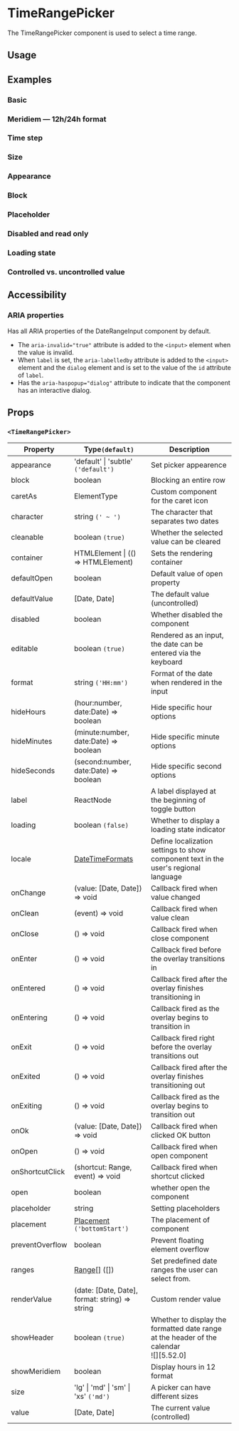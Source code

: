 # TimeRangePicker

The TimeRangePicker component is used to select a time range.

## Usage

<!--{include:<import-guide>}-->

## Examples

### Basic

<!--{include:`basic.md`}-->

### Meridiem — 12h/24h format

<!--{include:`meridiem.md`}-->

### Time step

<!--{include:`time-step.md`}-->

### Size

<!--{include:`size.md`}-->

### Appearance

<!--{include:`appearance.md`}-->

### Block

<!--{include:`block.md`}-->

### Placeholder

<!--{include:`placeholder.md`}-->

### Disabled and read only

<!--{include:`disabled.md`}-->

### Loading state

<!--{include:`loading.md`}-->

### Controlled vs. uncontrolled value

<!--{include:`controlled.md`}-->

## Accessibility

### ARIA properties

Has all ARIA properties of the DateRangeInput component by default.

- The `aria-invalid="true"` attribute is added to the `<input>` element when the value is invalid.
- When `label` is set, the `aria-labelledby` attribute is added to the `<input>` element and the `dialog` element and is set to the value of the `id` attribute of `label`.
- Has the `aria-haspopup="dialog"` attribute to indicate that the component has an interactive dialog.

## Props

### `<TimeRangePicker>`

| Property        | Type`(default)`                                        | Description                                                                               |
| --------------- | ------------------------------------------------------ | ----------------------------------------------------------------------------------------- |
| appearance      | 'default' \| 'subtle' `('default')`                    | Set picker appearence                                                                     |
| block           | boolean                                                | Blocking an entire row                                                                    |
| caretAs         | ElementType                                            | Custom component for the caret icon                                                       |
| character       | string `(' ~ ')`                                       | The character that separates two dates                                                    |
| cleanable       | boolean `(true)`                                       | Whether the selected value can be cleared                                                 |
| container       | HTMLElement \| (() => HTMLElement)                     | Sets the rendering container                                                              |
| defaultOpen     | boolean                                                | Default value of open property                                                            |
| defaultValue    | [Date, Date]                                           | The default value (uncontrolled)                                                          |
| disabled        | boolean                                                | Whether disabled the component                                                            |
| editable        | boolean `(true)`                                       | Rendered as an input, the date can be entered via the keyboard                            |
| format          | string `('HH:mm')`                                     | Format of the date when rendered in the input                                             |
| hideHours       | (hour:number, date:Date) => boolean                    | Hide specific hour options                                                                |
| hideMinutes     | (minute:number, date:Date) => boolean                  | Hide specific minute options                                                              |
| hideSeconds     | (second:number, date:Date) => boolean                  | Hide specific second options                                                              |
| label           | ReactNode                                              | A label displayed at the beginning of toggle button                                       |
| loading         | boolean `(false)`                                      | Whether to display a loading state indicator                                              |
| locale          | [DateTimeFormats](/guide/i18n/#date-time-formats)      | Define localization settings to show component text in the user's regional language       |
| onChange        | (value: [Date, Date]) => void                          | Callback fired when value changed                                                         |
| onClean         | (event) => void                                        | Callback fired when value clean                                                           |
| onClose         | () => void                                             | Callback fired when close component                                                       |
| onEnter         | () => void                                             | Callback fired before the overlay transitions in                                          |
| onEntered       | () => void                                             | Callback fired after the overlay finishes transitioning in                                |
| onEntering      | () => void                                             | Callback fired as the overlay begins to transition in                                     |
| onExit          | () => void                                             | Callback fired right before the overlay transitions out                                   |
| onExited        | () => void                                             | Callback fired after the overlay finishes transitioning out                               |
| onExiting       | () => void                                             | Callback fired as the overlay begins to transition out                                    |
| onOk            | (value: [Date, Date]) => void                          | Callback fired when clicked OK button                                                     |
| onOpen          | () => void                                             | Callback fired when open component                                                        |
| onShortcutClick | (shortcut: Range, event) => void                       | Callback fired when shortcut clicked                                                      |
| open            | boolean                                                | whether open the component                                                                |
| placeholder     | string                                                 | Setting placeholders                                                                      |
| placement       | [Placement](#code-ts-placement-code) `('bottomStart')` | The placement of component                                                                |
| preventOverflow | boolean                                                | Prevent floating element overflow                                                         |
| ranges          | [Range[]](#code-ts-range-code) ([])                    | Set predefined date ranges the user can select from.                                      |
| renderValue     | (date: [Date, Date], format: string) => string         | Custom render value                                                                       |
| showHeader      | boolean `(true)`                                       | Whether to display the formatted date range at the header of the calendar<br/>![][5.52.0] |
| showMeridiem    | boolean                                                | Display hours in 12 format                                                                |
| size            | 'lg' \| 'md' \| 'sm' \| 'xs' `('md')`                  | A picker can have different sizes                                                         |
| value           | [Date, Date]                                           | The current value (controlled)                                                            |

<!--{include:(_common/types/placement.md)}-->
<!--{include:(_common/types/range.md)}-->
